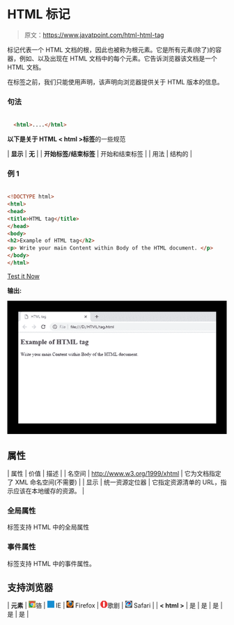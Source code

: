 # HTML 标记

> 原文：<https://www.javatpoint.com/html-html-tag>

标记代表一个 HTML 文档的根，因此也被称为根元素。它是所有元素(除了)的容器，例如、以及出现在 HTML 文档中的每个元素。它告诉浏览器该文档是一个 HTML 文档。

在标签之前，我们只能使用声明，该声明向浏览器提供关于 HTML 版本的信息。

### 句法

```html

  <html>....</html> 

```

**以下是关于 HTML < html >标签**的一些规范

| **显示** | **无** |
| **开始标签/结束标签** | 开始和结束标签 |
| 用法 | 结构的 |

### 例 1

```html

<!DOCTYPE html>
<html>
<head>
<title>HTML tag</title>
</head>
<body>
<h2>Example of HTML tag</h2>
<p> Write your main Content within Body of the HTML document. </p>
</body>
</html>

```

[Test it Now](https://www.javatpoint.com/oprweb/test.jsp?filename=htmlhtmltag)

**输出:**

![HTML html tag](img/4fed255191b4037a5ec6f220c729fd1e.png)

## 属性

| 属性 | 价值 | 描述 |
| 名空间 | http://www.w3.org/1999/xhtml | 它为文档指定了 XML 命名空间(不需要) |
| 显示 | 统一资源定位器 | 它指定资源清单的 URL，指示应该在本地缓存的资源。 |

### 全局属性

标签支持 HTML 中的全局属性

### 事件属性

标签支持 HTML 中的事件属性。

## 支持浏览器

| **元素** | ![chrome browser](img/4fbdc93dc2016c5049ed108e7318df19.png)铬 | ![ie browser](img/83dd23df1fe8373fd5bf054b2c1dd88b.png) IE | ![firefox browser](img/4f001fff393888a8a807ed29b28145d1.png) Firefox | ![opera browser](img/6cad4a592cc69a052056a0577b4aac65.png)歌剧 | ![safari browser](img/a0f6a9711a92203c5dc5c127fe9c9fca.png) Safari |
| **< html >** | 是 | 是 | 是 | 是 | 是 |